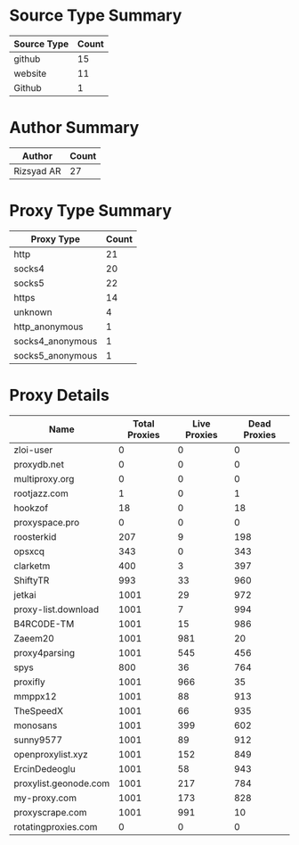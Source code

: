 # Source Type Summary

| Source Type | Count |
|-------------|-------|
| github | 15 |
| website | 11 |
| Github | 1 |


# Author Summary

| Author | Count |
|--------|-------|
| Rizsyad AR | 27 |


# Proxy Type Summary

| Proxy Type | Count |
|------------|-------|
| http | 21 |
| socks4 | 20 |
| socks5 | 22 |
| https | 14 |
| unknown | 4 |
| http_anonymous | 1 |
| socks4_anonymous | 1 |
| socks5_anonymous | 1 |


# Proxy Details

| Name | Total Proxies | Live Proxies | Dead Proxies |
|------|---------------|--------------|---------------|
| zloi-user | 0 | 0 | 0 |
| proxydb.net | 0 | 0 | 0 |
| multiproxy.org | 0 | 0 | 0 |
| rootjazz.com | 1 | 0 | 1 |
| hookzof | 18 | 0 | 18 |
| proxyspace.pro | 0 | 0 | 0 |
| roosterkid | 207 | 9 | 198 |
| opsxcq | 343 | 0 | 343 |
| clarketm | 400 | 3 | 397 |
| ShiftyTR | 993 | 33 | 960 |
| jetkai | 1001 | 29 | 972 |
| proxy-list.download | 1001 | 7 | 994 |
| B4RC0DE-TM | 1001 | 15 | 986 |
| Zaeem20 | 1001 | 981 | 20 |
| proxy4parsing | 1001 | 545 | 456 |
| spys | 800 | 36 | 764 |
| proxifly | 1001 | 966 | 35 |
| mmppx12 | 1001 | 88 | 913 |
| TheSpeedX | 1001 | 66 | 935 |
| monosans | 1001 | 399 | 602 |
| sunny9577 | 1001 | 89 | 912 |
| openproxylist.xyz | 1001 | 152 | 849 |
| ErcinDedeoglu | 1001 | 58 | 943 |
| proxylist.geonode.com | 1001 | 217 | 784 |
| my-proxy.com | 1001 | 173 | 828 |
| proxyscrape.com | 1001 | 991 | 10 |
| rotatingproxies.com | 0 | 0 | 0 |
